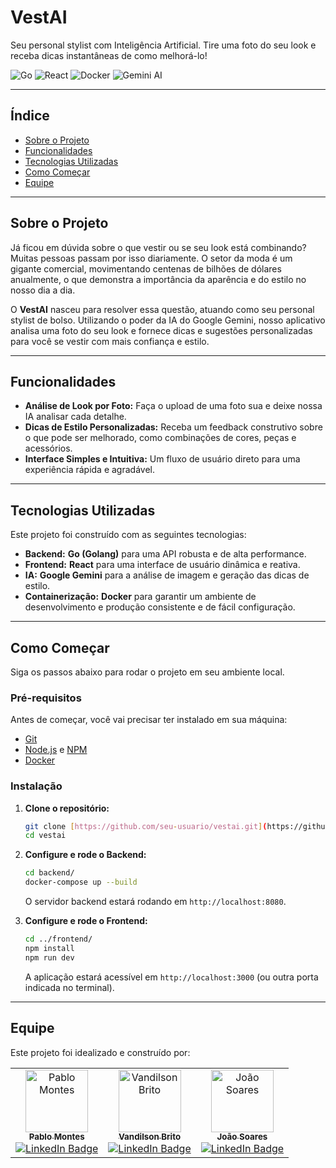 # VestAI

Seu personal stylist com Inteligência Artificial. Tire uma foto do seu look e receba dicas instantâneas de como melhorá-lo!

![Go](https://img.shields.io/badge/Go-00ADD8?style=for-the-badge&logo=go&logoColor=white)
![React](https://img.shields.io/badge/React-20232A?style=for-the-badge&logo=react&logoColor=61DAFB)
![Docker](https://img.shields.io/badge/Docker-2496ED?style=for-the-badge&logo=docker&logoColor=white)
![Gemini AI](https://img.shields.io/badge/Gemini_AI-8E44AD?style=for-the-badge&logo=google&logoColor=white)

---

## Índice

- [Sobre o Projeto](#-sobre-o-projeto)
- [Funcionalidades](#-funcionalidades)
- [Tecnologias Utilizadas](#️-tecnologias-utilizadas)
- [Como Começar](#-como-começar)
- [Equipe](#-equipe)

---

## Sobre o Projeto

Já ficou em dúvida sobre o que vestir ou se seu look está combinando? Muitas pessoas passam por isso diariamente. O setor da moda é um gigante comercial, movimentando centenas de bilhões de dólares anualmente, o que demonstra a importância da aparência e do estilo no nosso dia a dia.

O **VestAI** nasceu para resolver essa questão, atuando como seu personal stylist de bolso. Utilizando o poder da IA do Google Gemini, nosso aplicativo analisa uma foto do seu look e fornece dicas e sugestões personalizadas para você se vestir com mais confiança e estilo.

---

## Funcionalidades

- **Análise de Look por Foto:** Faça o upload de uma foto sua e deixe nossa IA analisar cada detalhe.
- **Dicas de Estilo Personalizadas:** Receba um feedback construtivo sobre o que pode ser melhorado, como combinações de cores, peças e acessórios.
- **Interface Simples e Intuitiva:** Um fluxo de usuário direto para uma experiência rápida e agradável.

---

## Tecnologias Utilizadas

Este projeto foi construído com as seguintes tecnologias:

- **Backend:** **Go (Golang)** para uma API robusta e de alta performance.
- **Frontend:** **React** para uma interface de usuário dinâmica e reativa.
- **IA:** **Google Gemini** para a análise de imagem e geração das dicas de estilo.
- **Containerização:** **Docker** para garantir um ambiente de desenvolvimento e produção consistente e de fácil configuração.

---

## Como Começar

Siga os passos abaixo para rodar o projeto em seu ambiente local.

### Pré-requisitos

Antes de começar, você vai precisar ter instalado em sua máquina:
- [Git](https://git-scm.com)
- [Node.js](https://nodejs.org/en/) e [NPM](https://www.npmjs.com/)
- [Docker](https://www.docker.com/)

### Instalação

1.  **Clone o repositório:**
    ```bash
    git clone [https://github.com/seu-usuario/vestai.git](https://github.com/seu-usuario/vestai.git)
    cd vestai
    ```

2.  **Configure e rode o Backend:**
    ```bash
    cd backend/
    docker-compose up --build
    ```
    O servidor backend estará rodando em `http://localhost:8080`.

3.  **Configure e rode o Frontend:**
    ```bash
    cd ../frontend/
    npm install
    npm run dev
    ```
    A aplicação estará acessível em `http://localhost:3000` (ou outra porta indicada no terminal).

---

## Equipe

Este projeto foi idealizado e construído por:

<table>
  <tr>
    <td align="center">
      <a href="https://github.com/itspablomontes" title="Pablo Montes">
        <img src="https://avatars3.githubusercontent.com/u/169383657" width="100px;" alt="Pablo Montes"/><br>
        <sub><b>Pablo Montes</b></sub>
      </a>
      <br />
      <a href="https://linkedin.com/in/itspablomontes">
        <img src="https://img.shields.io/badge/LinkedIn-0077B5?style=flat&logo=linkedin&logoColor=white" alt="LinkedIn Badge"/>
      </a>
    </td>
    <td align="center">
      <a href="https://github.com/vandilsonbrito" title="Vandilson Brito">
        <img src="https://avatars.githubusercontent.com/u/108373095?v=4" width="100px;" alt="Vandilson Brito"/><br>
        <sub><b>Vandilson Brito</b></sub>
      </a>
      <br />
      <a href="https://www.linkedin.com/in/vandilson-brito-desenvolvedor-fullstack/">
        <img src="https://img.shields.io/badge/LinkedIn-0077B5?style=flat&logo=linkedin&logoColor=white" alt="LinkedIn Badge"/>
      </a>
    </td>
    <td align="center">
      <a href="https://github.com/Dnreikronos" title="João Soares">
        <img src="https://avatars3.githubusercontent.com/u/37777652" width="100px;" alt="João Soares"/><br>
        <sub><b>João Soares</b></sub>
      </a>
      <br />
      <a href="https://linkedin.com/in/joao-roberto-lawall-soares-a58468242">
        <img src="https://img.shields.io/badge/LinkedIn-0077B5?style=flat&logo=linkedin&logoColor=white" alt="LinkedIn Badge"/>
      </a>
    </td>
  </tr>
</table>
